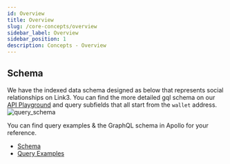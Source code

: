 ```yaml
---
id: Overview
title: Overview
slug: /core-concepts/overview
sidebar_label: Overview
sidebar_position: 1
description: Concepts - Overview
---
```


## Schema
We have the indexed data schema designed as below that represents social relationships on Link3. You can find the more detailed gql schema on our [API Playground](https://api.cyberconnect.dev/playground) and query subfields that all start from the `wallet` address.
![query_schema](/img/v2/query_schema.png)

You can find query examples & the GraphQL schema in Apollo for your reference. 
- [Schema](https://studio.apollographql.com/public/Cyberconnect-Gaia-Stg-6ewjtr/schema/reference?variant=current)
- [Query Examples](https://studio.apollographql.com/public/Cyberconnect-Gaia-Stg-6ewjtr/explorer?variant=current)

